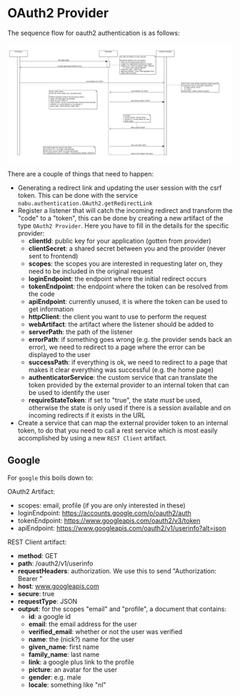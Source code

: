 # OAuth2 Provider

The sequence flow for oauth2 authentication is as follows:

![OAuth2](oauth2.png)

There are a couple of things that need to happen: 

- Generating a redirect link and updating the user session with the csrf token. This can be done with the service `nabu.authentication.OAuth2.getRedirectLink`
- Register a listener that will catch the incoming redirect and transform the "code" to a "token", this can be done by creating a new artifact of the type `OAuth2 Provider`. Here you have to fill in the details for the specific provider:
	- **clientId**: public key for your application (gotten from provider)
	- **clientSecret**: a shared secret between you and the provider (never sent to frontend)
	- **scopes**: the scopes you are interested in requesting later on, they need to be included in the original request
	- **loginEndpoint**: the endpoint where the initial redirect occurs
	- **tokenEndpoint**: the endpoint where the token can be resolved from the code
	- **apiEndpoint**: currently unused, it is where the token can be used to get information
	- **httpClient**: the client you want to use to perform the request
	- **webArtifact**: the artifact where the listener should be added to
	- **serverPath**: the path of the listener
	- **errorPath**: if something goes wrong (e.g. the provider sends back an error), we need to redirect to a page where the error can be displayed to the user
	- **successPath**: if everything is ok, we need to redirect to a page that makes it clear everything was successful (e.g. the home page)
	- **authenticatorService**: the custom service that can translate the token provided by the external provider to an internal token that can be used to identify the user
	- **requireStateToken**: if set to "true", the state _must_ be used, otherwise the state is only used if there is a session available and on incoming redirects if it exists in the URL
- Create a service that can map the external provider token to an internal token, to do that you need to call a rest service which is most easily accomplished by using a new `REST Client` artifact. 

## Google

For `google` this boils down to:

OAuth2 Artifact:
- scopes: email, profile (if you are only interested in these)
- loginEndpoint: https://accounts.google.com/o/oauth2/auth
- tokenEndpoint: https://www.googleapis.com/oauth2/v3/token
- apiEndpoint: https://www.googleapis.com/oauth2/v1/userinfo?alt=json


REST Client artifact:

- **method**: GET
- **path**: /oauth2/v1/userinfo
- **requestHeaders**: authorization. We use this to send "Authorization: Bearer <token>"
- **host**: www.googleapis.com
- **secure**: true
- **requestType**: JSON
- **output**: for the scopes "email" and "profile", a document that contains:
	- **id**: a google id
	- **email**: the email address for the user
	- **verified_email**: whether or not the user was verified
	- **name**: the (nick?) name for the user
	- **given_name**: first name
	- **family_name**: last name
	- **link**: a google plus link to the profile
	- **picture**: an avatar for the user
	- **gender**: e.g. male
	- **locale**: something like "nl"
